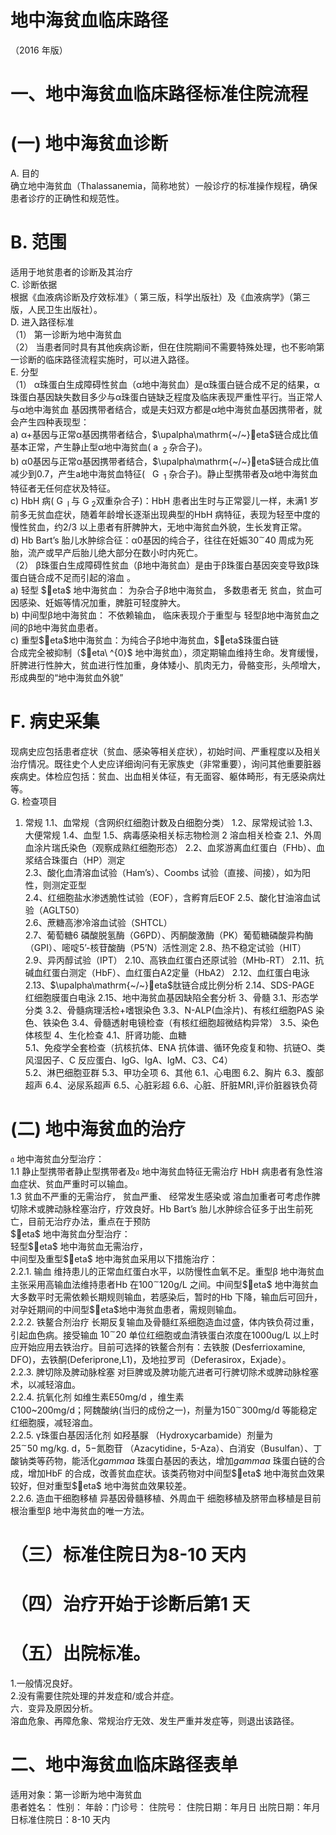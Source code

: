 # 地中海贫血临床路径  
（2016 年版）  
# 一、地中海贫血临床路径标准住院流程  
# (一)   地中海贫血诊断  
A. 目的  
确立地中海贫血（Thalassanemia，简称地贫）一般诊疗的标准操作规程，确保患者诊疗的正确性和规范性。  
# B.   范围  
适用于地贫患者的诊断及其治疗  
C.   诊断依据  
根据《血液病诊断及疗效标准》（ 第三版，科学出版社）及《血液病学》（第三版，人民卫生出版社）。  
D. 进入路径标准  
（1） 第一诊断为地中海贫血  
（2） 当患者同时具有其他疾病诊断，但在住院期间不需要特殊处理，也不影响第一诊断的临床路径流程实施时，可以进入路径。  
E. 分型  
（1） α珠蛋白生成障碍性贫血（α地中海贫血）是α珠蛋白链合成不足的结果，α珠蛋白基因缺失数目多少与α珠蛋白链缺乏程度及临床表现严重性平行。当正常人与α地中海贫血 基因携带者结合，或是夫妇双方都是α地中海贫血基因携带者，就会产生四种表现型：  
a) α+基因与正常α基因携带者结合，$\upalpha\mathrm{~/~}eta$链合成比值基本正常，产生静止型α地中海贫血($\mathrm{~a~}_{\mathrm{~2~}}$杂合子)。  
b) α0基因与正常α基因携带者结合，$\upalpha\mathrm{~/~}eta$链合成比值减少到0.7，产生$\mathrm{a}$地中海贫血特征($\mathrm{~\mathsf~{~G~}_{~1}~}$杂合子)。静止型携带者及α地中海贫血特征者无任何症状及特征。  
c) HbH 病($\mathrm{~G~}_{\mathrm{~l~}}$与$\mathrm{~G~}_{2}$双重杂合子)：HbH 患者出生时与正常婴儿一样，未满1 岁前多无贫血症状，随着年龄增长逐渐出现典型的HbH 病特征，表现为轻至中度的慢性贫血，约2/3 以上患者有肝脾肿大，无地中海贫血外貌，生长发育正常。  
d) Hb Bart’s 胎儿水肿综合征：α0基因的纯合子，往往在妊娠$30^{\sim}40$ 周成为死胎，流产或早产后胎儿绝大部分在数小时内死亡。  
（2） β珠蛋白生成障碍性贫血（β地中海贫血）是由于β珠蛋白基因突变导致β珠蛋白链合成不足而引起的溶血 。  
a)   轻型 $eta$ 地中海贫血： 为杂合子β地中海贫血， 多数患者无 贫血，贫血可因感染、妊娠等情况加重，脾脏可轻度肿大。  
b)   中间型β地中海贫血： 不依赖输血， 临床表现介于重型与 轻型β地中海贫血之间的β地中海贫血患者。  
c) 重型$eta$地中海贫血：为纯合子β地中海贫血，$eta$珠蛋白链  
合成完全被抑制（$eta\ ^{0}$ 地中海贫血），须定期输血维持生命。发育缓慢，肝脾进行性肿大，贫血进行性加重，身体矮小、肌肉无力，骨骼变形，头颅增大，形成典型的“地中海贫血外貌”  
# F.   病史采集  
现病史应包括患者症状（贫血、感染等相关症状），初始时间、严重程度以及相关治疗情况。既往史个人史应详细询问有无家族史（非常重要），询问其他重要脏器疾病史。体检应包括：贫血、出血相关体征，有无面容、躯体畸形，有无感染病灶等。  
G. 检查项目  
1.   常规  1.1、血常规（含网织红细胞计数及白细胞分类）  1.2、尿常规试验  1.3、大便常规 1.4、血型 1.5、病毒感染相关标志物检测  2  溶血相关检查 2.1、外周血涂片瑞氏染色（观察成熟红细胞形态） 2.2、血浆游离血红蛋白（FHb）、血浆结合珠蛋白（HP）测定  
2.3、酸化血清溶血试验（Ham’s）、Coombs 试验（直接、间接），如为阳性，则测定亚型  
2.4、红细胞盐水渗透脆性试验（EOF），含孵育后EOF 2.5、酸化甘油溶血试验（AGLT50）  
2.6、蔗糖高渗冷溶血试验（SHTCL）  
2.7、葡萄糖6 磷酸脱氢酶（G6PD）、丙酮酸激酶（PK）葡萄糖磷酸异构酶（GPI）、嘧啶5’-核苷酸酶（P5’N）活性测定 2.8、热不稳定试验（HIT） 2.9、异丙醇试验（IPT） 2.10、高铁血红蛋白还原试验（MHb-RT） 2.11、抗碱血红蛋白测定（HbF）、血红蛋白A2定量（HbA2） 2.12、血红蛋白电泳 2.13、$\upalpha\mathrm{~/~}eta$肽链合成比例分析 2.14、SDS-PAGE 红细胞膜蛋白电泳 2.15、地中海贫血基因缺陷全套分析 3、骨髓  3.1、形态学分类 3.2、骨髓病理活检$+$嗜银染色 3.3、N-ALP(血涂片)、有核红细胞PAS 染色、铁染色 3.4、骨髓透射电镜检查（有核红细胞超微结构异常） 3.5、染色体核型 4、生化检查  4.1、肝肾功能、血糖  
5.1、免疫学全套检查（抗核抗体、ENA 抗体谱、循环免疫复和物、抗链O、类风湿因子、C 反应蛋白、IgG、IgA、IgM、C3、C4）  
5.2、淋巴细胞亚群 5.3、甲功全项  6、其他 6.1、心电图   6.2、胸片   6.3、腹部超声 6.4、泌尿系超声 6.5、心脏彩超  6.6、心脏、肝脏MRI,评价脏器铁负荷  
# (二) 地中海贫血的治疗  
$\mathfrak{a}$ 地中海贫血分型治疗：  
1.1 静止型携带者静止型携带者及$\mathfrak{a}$ 地中海贫血特征无需治疗  HbH 病患者有急性溶血症状、贫血严重时可以输血。  
1.3 贫血不严重的无需治疗， 贫血严重、 经常发生感染或 溶血加重者可考虑作脾切除术或脾动脉栓塞治疗，疗效良好。Hb Bart’s 胎儿水肿综合征多于出生前死亡，目前无治疗办法，重点在于预防  
$eta$ 地中海贫血分型治疗：  
轻型$eta$ 地中海贫血无需治疗，  
中间型及重型$eta$ 地中海贫血采用以下措施治疗：  
2.2.1. 输血  维持患儿的正常血红蛋白水平，以防慢性血氧不足。重型β 地中海贫血主张采用高输血法维持患者Hb 在$\ensuremath{100}^{\ensuremath{\sim}}\mathrm{120g/L}$ 之间。中间型$eta$ 地中海贫血大多数平时无需依赖长期规则输血，若感染后，暂时的Hb 下降，输血后可回升，对孕妊期间的中间型$eta$地中海贫血患者，需规则输血。  
2.2.2. 铁鳌合剂治疗  长期反复输血及骨髓红系细胞造血过盛，体内铁负荷过重，引起血色病。接受输血 $10^{\sim}20$ 单位红细胞或血清铁蛋白浓度在1000ug/L 以上时应开始应用去铁治疗。目前可选择的铁鳌合剂有：去铁胺 (Desferrioxamine, DFO)，去铁酮(Deferiprone,L1)，及地拉罗司（Deferasirox，Exjade）。  
2.2.3. 脾切除及脾动脉栓塞   对巨脾或及脾功能亢进者可行脾切除术或脾动脉栓塞术，以减轻溶血。  
2.2.4. 抗氧化剂   如维生素E50mg/d ，维生素  
C100\~200mg/d；阿魏酸纳(当归的成份之一)，剂量为$150\mathrm{^\sim}300\mathrm{mg/d}$  等能稳定红细胞膜，减轻溶血。  
2.2.5. γ珠蛋白基因活化剂   如羟基脲
（Hydroxycarbamide）剂量为$25^{\sim}50~\mathrm{mg/kg.~d}$，$5-$氮胞苷
（Azacytidine，5-Aza）、白消安（Busulfan）、丁酸钠类等药物，能活化$gammaa$ 珠蛋白基因的表达，增加$gammaa$ 珠蛋白链的合成，增加HbF 的合成，改善贫血症状。该类药物对中间型$eta$ 地中海贫血效果较好，但对重型$eta$ 地中海贫血效果较差。  
2.2.6. 造血干细胞移植   异基因骨髓移植、外周血干 细胞移植及脐带血移植是目前根治重型β 地中海贫血的唯一方法。  
# （三）标准住院日为8-10 天内  
# （四）治疗开始于诊断后第1 天  
# （五）出院标准。  
1.一般情况良好。  
2.没有需要住院处理的并发症和/或合并症。  
六．变异及原因分析。  
溶血危象、再障危象、常规治疗无效、发生严重并发症等，则退出该路径。  
# 二、地中海贫血临床路径表单  
适用对象：第一诊断为地中海贫血  
患者姓名：   性别： 年龄：门诊号：  住院号： 住院日期：年月日 出院日期：年月日标准住院日：8-10 天内  
